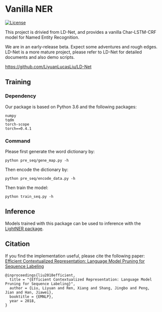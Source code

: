 # Vanilla NER
<!-- 
[![Documentation Status](https://readthedocs.org/projects/ld-net/badge/?version=latest)](http://ld-net.readthedocs.io/en/latest/?badge=latest) -->
[![License](https://img.shields.io/badge/License-Apache%202.0-blue.svg)](https://opensource.org/licenses/Apache-2.0)

This project is drivied from LD-Net, and provides a vanilla Char-LSTM-CRF model for Named Entity Recognition. 

We are in an early-release beta. Expect some adventures and rough edges. LD-Net is a more mature project, please refer to LD-Net for detailed documents and also demo scripts.

https://github.com/LiyuanLucasLiu/LD-Net


## Training

### Dependency

Our package is based on Python 3.6 and the following packages:
```
numpy
tqdm
torch-scope
torch==0.4.1
```

### Command

Please first generate the word dictionary by:
```
python pre_seq/gene_map.py -h
```

Then encode the dictionary by:
```
python pre_seq/encode_data.py -h
```

Then train the model:
```
python train_seq.py -h
```

## Inference

Models trained with this package can be used to inference with the [LightNER package](https://github.com/LiyuanLucasLiu/LightNER).

## Citation

If you find the implementation useful, please cite the following paper: [Efficient Contextualized Representation: Language Model Pruning for Sequence Labeling](https://arxiv.org/abs/1804.07827)
```
@inproceedings{liu2018efficient,
  title = "{Efficient Contextualized Representation: Language Model Pruning for Sequence Labeling}", 
  author = {Liu, Liyuan and Ren, Xiang and Shang, Jingbo and Peng, Jian and Han, Jiawei}, 
  booktitle = {EMNLP}, 
  year = 2018, 
}
```
